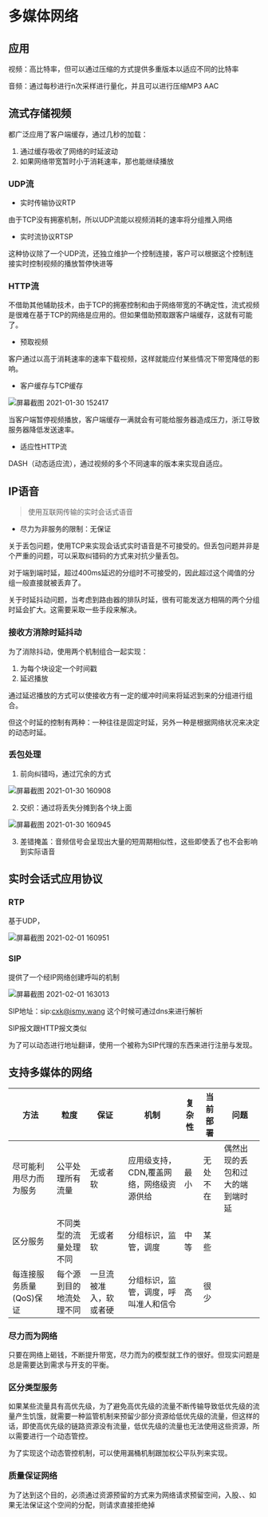 # 多媒体网络

## 应用

视频：高比特率，但可以通过压缩的方式提供多重版本以适应不同的比特率

音频：通过每秒进行n次采样进行量化，并且可以进行压缩MP3 AAC

## 流式存储视频

都广泛应用了客户端缓存，通过几秒的加载：

1. 通过缓存吸收了网络的时延波动
2. 如果网络带宽暂时小于消耗速率，那也能继续播放

### UDP流

- 实时传输协议RTP

由于TCP没有拥塞机制，所以UDP流能以视频消耗的速率将分组推入网络

- 实时流协议RTSP

这种协议除了一个UDP流，还独立维护一个控制连接，客户可以根据这个控制连接实时控制视频的播放暂停快进等

### HTTP流

不借助其他辅助技术，由于TCP的拥塞控制和由于网络带宽的不确定性，流式视频是很难在基于TCP的网络是应用的。但如果借助预取跟客户端缓存，这就有可能了。

- 预取视频

客户通过以高于消耗速率的速率下载视频，这样就能应付某些情况下带宽降低的影响。

- 客户缓存与TCP缓存

![屏幕截图 2021-01-30 152417](/assets/屏幕截图%202021-01-30%20152417.png)

当客户端暂停视频播放，客户端缓存一满就会有可能给服务器造成压力，浙江导致服务器降低发送速率。

- 适应性HTTP流

DASH（动态适应流），通过视频的多个不同速率的版本来实现自适应。

## IP语音

> 使用互联网传输的实时会话式语音

- 尽力为非服务的限制：无保证

关于丢包问题，使用TCP来实现会话式实时语音是不可接受的。但丢包问题并非是个严重的问题，可以采取纠错码的方式来对抗少量丢包。

对于端到端时延，超过400ms延迟的分组时不可接受的，因此超过这个阈值的分组一般直接就被丢弃了。

关于时延抖动问题，当考虑到路由器的排队时延，很有可能发送方相隔的两个分组时延会扩大。这需要采取一些手段来解决。

### 接收方消除时延抖动

为了消除抖动，使用两个机制组合一起实现：

1. 为每个块设定一个时间戳
2. 延迟播放

通过延迟播放的方式可以使接收方有一定的缓冲时间来将延迟到来的分组进行组合。

但这个时延的控制有两种：一种往往是固定时延，另外一种是根据网络状况来决定的动态时延。

### 丢包处理

1. 前向纠错吗，通过冗余的方式

![屏幕截图 2021-01-30 160908](/assets/屏幕截图%202021-01-30%20160908.png)

2. 交织：通过将丢失分摊到各个块上面

![屏幕截图 2021-01-30 160945](/assets/屏幕截图%202021-01-30%20160945.png)

3. 差错掩盖：音频信号会呈现出大量的短周期相似性，这些即使丢了也不会影响到实际语音

## 实时会话式应用协议

### RTP

基于UDP，

![屏幕截图 2021-02-01 160951](/assets/屏幕截图%202021-02-01%20160951.png)

### SIP

提供了一个经IP网络创建呼叫的机制

![屏幕截图 2021-02-01 163013](/assets/屏幕截图%202021-02-01%20163013.png)

SIP地址：sip:cxk@ismy.wang 这个时候可通过dns来进行解析

SIP报文跟HTTP报文类似

为了可以动态进行地址翻译，使用一个被称为SIP代理的东西来进行注册与发现。

## 支持多媒体的网络

方法             | 粒度           | 保证          | 机制                     | 复杂性 | 当前部署 | 问题
-------------- | ------------ | ----------- | ---------------------- | --- | ---- | ----------------
尽可能利用尽力而为服务    | 公平处理所有流量     | 无或者软        | 应用级支持，CDN,覆盖网络，网络级资源供给 | 最小  | 无处不在 | 偶然出现的丢包和过大的端到端时延
区分服务           | 不同类型的流量处理不同  | 无或者软        | 分组标识，监管，调度             | 中等  | 某些   |
每连接服务质量(QoS)保证 | 每个源到目的地流处理不同 | 一旦流被准入，软或者硬 | 分组标识，监管，调度，呼叫准人和信令     | 高   | 很少

### 尽力而为网络

只要在网络上砸钱，不断提升带宽，尽力而为的模型就工作的很好。但现实问题是总是需要达到需求与开支的平衡。

### 区分类型服务

如果某些流量具有高优先级，为了避免高优先级的流量不断传输导致低优先级的流量产生饥饿，就需要一种监管机制来预留少部分资源给低优先级的流量，但这样的话，即使高优先级的链路资源没有流量，低优先级的流量也无法使用这些资源，所以需要进行一个动态管控。

为了实现这个动态管控机制，可以使用漏桶机制跟加权公平队列来实现。

### 质量保证网络

为了达到这个目的，必须通过资源预留的方式来为网络请求预留空间，入股、、如果无法保证这个空间的分配，则请求直接拒绝掉
